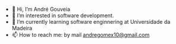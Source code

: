 - 👋 Hi, I’m André Gouveia
- 👀 I’m interested in software development.
- 🌱 I’m currently learning software enginnering at Universidade da Madeira
- 📫 How to reach me: by mail andregomex10@gmail.com

<!---
andregomex10/andregomex10 is a ✨ special ✨ repository because its `README.md` (this file) appears on your GitHub profile.
You can click the Preview link to take a look at your changes.
--->

